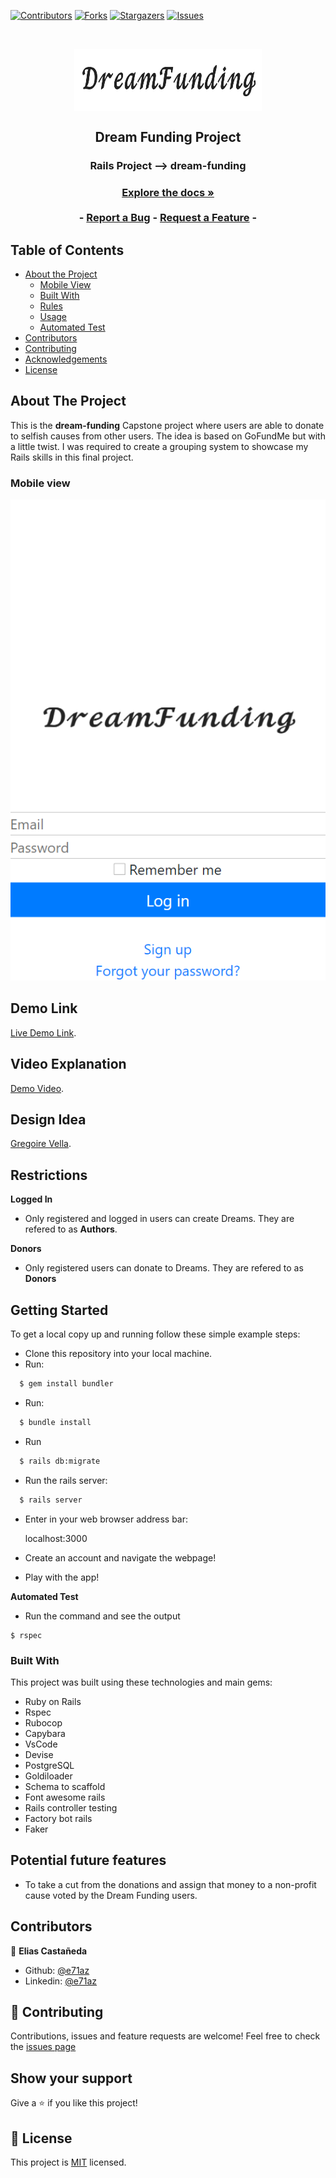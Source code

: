 [![Contributors][contributors-shield]][contributors-url]
[![Forks][forks-shield]][forks-url]
[![Stargazers][stars-shield]][stars-url]
[![Issues][issues-shield]][issues-url]

<!-- PROJECT LOGO -->
<br />
<p align="center">
  <a href="https://github.com/e71az/dream-funding" style="text-decoration: none;">
    <img src="app/assets/images/logo.png" alt="Reserved logo" width="300" height="100" align="center">
  </a>

  <h2 align="center">Dream Funding Project</h2>

  <h3 align="center">Rails Project --> dream-funding<h3>
  <p align="center">
    <a href="https://github.com/e71az/dream-funding"><strong>Explore the docs »</strong></a>
    <br />
    <br />
    -
    <a href="https://github.com/e71az/dream-funding/issues">Report a Bug</a>
    -
    <a href="https://github.com/e71az/dream-funding/issues">Request a Feature</a>
    -
  </p>
</p>

<!-- TABLE OF CONTENTS -->
## Table of Contents

* [About the Project](#about-the-project)
  * [Mobile View](#mobile-view)
  * [Built With](#built-with)
  * [Rules](#rules)
  * [Usage](#usage)
  * [Automated Test](#autoamted-test)
* [Contributors](#contributors)
* [Contributing](#contributing)
* [Acknowledgements](#acknowledgements)
* [License](#license)

<!-- ABOUT THE PROJECT -->
## About The Project

This is the **dream-funding** Capstone project where users are able to donate to selfish causes from other users. The idea is based on GoFundMe but with a little twist. I was required to create a grouping system to showcase my Rails skills in this final project.

### Mobile view

![screenshot](./app/assets/images/mobile.png)

## Demo Link

[Live Demo Link](https://enigmatic-mesa-94696.herokuapp.com/).

## Video Explanation

[Demo Video](https://www.loom.com/share).

## Design Idea

[Gregoire Vella](https://www.behance.net/gregoirevella).

## Restrictions

**Logged In**
* Only registered and logged in users can create Dreams. They are refered to as **Authors**.

**Donors**
* Only registered users can donate to Dreams. They are refered to as **Donors**

## Getting Started

To get a local copy up and running follow these simple example steps:

- Clone this repository into your local machine.
- Run:

```bash
  $ gem install bundler
```

- Run:

```bash
  $ bundle install
```

- Run

```bash
  $ rails db:migrate
```

- Run the rails server:

```bash
  $ rails server
```

- Enter in your web browser address bar:

    localhost:3000

- Create an account and navigate the webpage!

- Play with the app!

**Automated Test**
* Run the command and see the output
```
$ rspec
```

### Built With
This project was built using these technologies and main gems:
* Ruby on Rails
* Rspec
* Rubocop
* Capybara
* VsCode
* Devise
* PostgreSQL
* Goldiloader
* Schema to scaffold
* Font awesome rails
* Rails controller testing
* Factory bot rails
* Faker

## Potential future features
- To take a cut from the donations and assign that money to a non-profit cause voted by the Dream Funding users.

## Contributors

👤 **Elias Castañeda**

- Github: [@e71az](https://github.com/e71az)
- Linkedin: [@e71az](https://www.linkedin.com/in/eliasecasta/)

## :handshake: Contributing
Contributions, issues and feature requests are welcome!
Feel free to check the [issues page](https://github.com/e71az/dream-funding/issues)

## Show your support
Give a :star: if you like this project!

<!-- MARKDOWN LINKS & IMAGES -->
<!-- https://www.markdownguide.org/basic-syntax/#reference-style-links -->
[contributors-shield]: https://img.shields.io/github/contributors/e71az/dream-funding.svg?style=flat-square
[contributors-url]: https://github.com/e71az/dream-funding/graphs/contributors
[forks-shield]: https://img.shields.io/github/forks/e71az/dream-funding
[forks-url]: https://github.com/e71az/dream-funding/network/members
[stars-shield]: https://img.shields.io/github/stars/e71az/dream-funding
[stars-url]: https://github.com/e71az/dream-funding/stargazers
[issues-shield]: https://img.shields.io/github/issues/e71az/dream-funding.svg?style=flat-square
[issues-url]: https://github.com/e71az/dream-funding/issues

## 📝 License

This project is [MIT](https://opensource.org/licenses/MIT) licensed.
